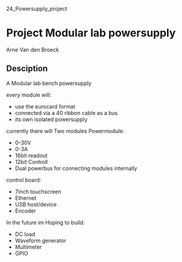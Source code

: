 24_Powersupply_project
# Project Modular lab powersupply
Arne Van den Broeck

## Desciption
A Modular lab bench powersupply 

every module will:
* use the eurocard format
* connected via a 40 ribbon cable as a bus
* its own isolated powersupply 

currently there will Two modules
Powermodule:
* 0-30V
* 0-3A
* 16bit readout
* 12bit Controll
* Dual powerbus for connecting modules internally


control board:
* 7inch touchscreen
* Ethernet
* USB host/device
* Encoder
 
In the future im Hoping to build:
* DC load
* Waveform generator
* Multimeter
* GPIO





